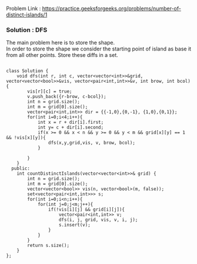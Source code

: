 Problem Link : https://practice.geeksforgeeks.org/problems/number-of-distinct-islands/1

### Solution : DFS 
The main problem here is to store the shape.<br>
In order to store the shape we consider the starting point of island as base it from
all other points. Store these diffs in a set.

```

class Solution {
    void dfs(int r, int c, vector<vector<int>>&grid, vector<vector<bool>>&vis, vector<pair<int,int>>&v, int brow, int bcol){
        vis[r][c] = true;
        v.push_back({r-brow, c-bcol});
        int n = grid.size();
        int m = grid[0].size();
        vector<pair<int,int>> dir = {{-1,0},{0,-1}, {1,0},{0,1}};
        for(int i=0;i<4;i++){
            int x = r + dir[i].first;
            int y= c + dir[i].second;
            if(x >= 0 && x < n && y >= 0 && y < m && grid[x][y] == 1 && !vis[x][y]){
                dfs(x,y,grid,vis, v, brow, bcol);
            }
            
        }
    }
  public:
    int countDistinctIslands(vector<vector<int>>& grid) {
        int n = grid.size();
        int m = grid[0].size();
        vector<vector<bool>> vis(n, vector<bool>(m, false));
        set<vector<pair<int,int>>> s;
        for(int i=0;i<n;i++){
            for(int j=0;j<m;j++){
                if(!vis[i][j] && grid[i][j]){
                    vector<pair<int,int>> v;
                    dfs(i, j, grid, vis, v, i, j);
                    s.insert(v);
                }
            }
        }   
        return s.size();
    }
};


```